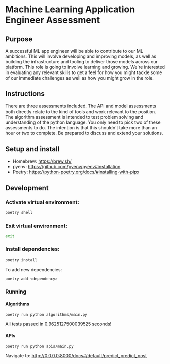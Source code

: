 # Machine Learning Application Engineer Assessment

## Purpose

A successful ML app engineer will be able to contribute to our ML ambitions. This will involve developing and improving models, as well as building the infrastructure and tooling to deliver those models across our platform. This role is going to involve learning and growing. We're interested in evaluating any relevant skills to get a feel for how you might tackle some of our immediate challenges as well as how you might grow in the role.

## Instructions

There are three assessments included. The API and model assessments both directly relate to the kind of tools and work relevant to the position. The algorithm assessment is intended to test problem solving and understanding of the python language. You only need to pick two of these assessments to do. The intention is that this shouldn't take more than an hour or two to complete. Be prepared to discuss and extend your solutions.

## Setup and install

* Homebrew: https://brew.sh/
* pyenv: https://github.com/pyenv/pyenv#installation
* Poetry: https://python-poetry.org/docs/#installing-with-pipx

## Development

### Activate virtual environment:

```bash
poetry shell
```

### Exit virtual environment:

```bash
exit
```

### Install dependencies:

```bash
poetry install
```

To add new dependencies:
```bash
poetry add <dependency>
```

### Running

#### Algorithms

```
poetry run python algorithms/main.py
```
All tests passed in 0.9625127500039525 seconds!

#### APIs

```
poetry run python apis/main.py
```
Navigate to: http://0.0.0.0:8000/docs#/default/predict_predict_post
